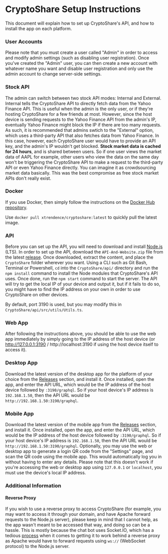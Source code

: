 # CryptoShare Setup Instructions

This document will explain how to set up CryptoShare's API, and how to install the app on each platform.

### User Accounts

Please note that you must create a user called "Admin" in order to access and modify admin settings (such as disabling user registration). Once you've created the "Admin" user, you can then create a new account with whatever name you want and disable user registration and only use the admin account to change server-side settings.

### Stock API

The admin can switch between two stock API modes: Internal and External. Internal tells the CryptoShare API to directly fetch data from the Yahoo Finance API. This is useful when the admin is the only user, or if they're hosting CryptoShare for a few friends at most. However, since the host device is sending requests to the Yahoo Finance API from the admin's IP, eventually Yahoo Finance might block the IP if there are too many requests. As such, it is recommended that admins swtich to the "External" option, which uses a third-party API that also fetches data from Yahoo Finance. In this case, however, each CryptoShare user would have to provide an API key, and the admin's IP wouldn't get blocked. **Stock market data is cached for 24 hours**, and is shared between users. So if one user views the market data of AAPL for example, other users who view the data on the same day won't be triggering the CryptoShare API to make a request to the third-party API or even Yahoo Finance directly. You can imagine it as crowdsourcing market data basically. This was the best compromise as free stock market APIs don't really exist.

### Docker

If you use Docker, then simply follow the instructions on the [Docker Hub repository](https://hub.docker.com/r/xtrendence/cryptoshare).

Use `docker pull xtrendence/cryptoshare:latest` to quickly pull the latest image.

### API

Before you can set up the API, you will need to download and install [Node.js](https://nodejs.org/en/download/) (LTS). In order to set up the API, download the `API-And-Website.zip` file from the latest [release](https://github.com/Xtrendence/CryptoShare/releases). Once downloaded, extract the content, and place the `CryptoShare` folder wherever you want. Using a CLI such as Git Bash, Terminal or Powershell, `cd` into the `CryptoShare/api/` directory and run the `npm install` command to install the Node modules that CryptoShare's API uses. Once done, run the `npm start` command to start the server. The API will try to get the local IP of your device and output it, but if it fails to do so, you might have to find the IP address on your own in order to use CryptoShare on other devices.

By default, port 3190 is used, but you may modify this in `CryptoShare/api/src/utils/Utils.ts`.

### Web App

After following the instructions above, you should be able to use the web app immediately by simply going to the IP address of the host device (or http://127.0.0.1:3190 / http://localhost:3190 if using the host device itself to access it).

### Desktop App

Download the latest version of the desktop app for the platform of your choice from the [Releases](https://github.com/Xtrendence/CryptoShare/releases) section, and install it. Once installed, open the app, and enter the API URL, which would be the IP address of the host device followed by `:3190/graphql`. So if your host device's IP address is `192.168.1.50`, then the API URL would be `http://192.168.1.50:3190/graphql`. 

### Mobile App

Download the latest version of the mobile app from the [Releases](https://github.com/Xtrendence/CryptoShare/releases) section, and install it. Once installed, open the app, and enter the API URL, which would be the IP address of the host device followed by `:3190/graphql`. So if your host device's IP address is `192.168.1.50`, then the API URL would be `http://192.168.1.50:3190/graphql`. Optionally, you may use the web or desktop app to generate a login QR code from the "Settings" page, and scan the QR code using the mobile app. This would automatically log you in without having to enter any details. Please note that this doesn't work if you're accessing the web or desktop app using `127.0.0.1` or `localhost`, you must use the device's local IP address.

### Additional Information

#### Reverse Proxy

If you wish to use a reverse proxy to access CryptoShare (for example, you may want to access it through your domain, and have Apache forward requests to the Node.js server), please keep in mind that I cannot help, as the app wasn't meant to be accessed that way, and doing so can be a hassle. This is mostly because the chat bot uses Socket.IO, which has a tedious [process](https://socket.io/docs/v3/reverse-proxy/) when it comes to getting it to work behind a reverse proxy as Apache would have to forward requests using `ws://` (WebSocket protocol) to the Node.js server.